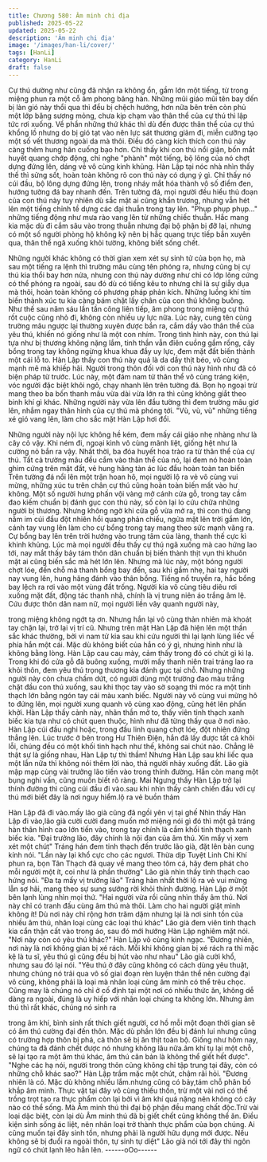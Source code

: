 ```yaml
---
title: Chương 580: Âm minh chi địa
published: 2025-05-22
updated: 2025-05-22
description: 'Âm minh chi địa'
image: '/images/han-li/cover/'
tags: [HanLi]
category: HanLi
draft: false
---
```


Cự thú dường như cũng đã nhận ra không ổn, gầm lớn một tiếng,
từ trong miệng phun ra một cỗ âm phong băng hàn.
Những mũi giáo mũi tên bay dến bị làn gió này thổi qua thì đều bị
chệch hướng, hơn nữa bên trên còn phủ một lớp băng sương
mỏng, chưa kịp chạm vào thân thể của cự thú thì lập tức rơi
xuống.
Về phần những thứ khác thì dù đến được thân thể của cự thú
khổng lồ nhưng do bị gió tạt vào nên lực sát thương giảm đi, miễn
cưỡng tạo một số vết thương ngoài da mà thôi. Điều đó càng kích
thích con thú này càng thêm hung hãn cuống bạo hơn.
Chỉ thấy khi con thú nổi giận, bốn mắt huyết quang chớp động,
chỉ nghe "phành" một tiếng, bộ lông của nó chợt dựng đứng lên,
dáng vẻ vô cùng kinh khủng.
Hàn Lập tại nóc nhà nhìn thấy thế thì sửng sốt, hoàn toàn không
rõ con thú này có dụng ý gì. Chỉ thấy nó cúi đầu, bộ lông dựng
đứng lên, trong nháy mắt hóa thành vô số điểm đen, hướng
tường đá bay nhanh đến.
Trên tường đá, mọi người đều hiểu thủ đoạn của con thú này tuy
nhiên dù sắc mặt ai cũng khẩn trương, nhưng vẫn hét lên một
tiếng chỉnh tề dựng các đại thuẫn trong tay lên.
"Phụp phụp phụp…" những tiếng động như mưa rào vang lên từ
những chiếc thuẫn.
Hắc mang kia mặc dù đi cắm sâu vào trong thuẫn nhưng đại bộ
phận bị đỡ lại, nhưng có một số người phòng hộ không kỹ nên bị
hắc quang trực tiếp bắn xuyên qua, thân thể ngã xuống khỏi
tường, không biết sống chết.

Những người khác không có thời gian xem xét sự sinh tử của bọn
họ, mà sau một tiếng ra lệnh thì trường mâu cùng tên phóng ra,
nhưng cũng bị cự thú kia thổi bay hơn nửa, nhưng con thú này
dường như chỉ có lớp lông cứng có thể phóng ra ngoài, sau đó dù
có tiếng kêu to nhưng chỉ là sự giẫy dụa mà thôi, hoàn toàn không
có phương pháp phản kích.
Những luồng khí tím biến thành xúc tu kia càng bám chặt lấy chân
của con thú không buông.
Như thế sau năm sáu lần tần công liên tiếp, âm phong trong
miệng cự thú rốt cuộc cũng nhỏ đi, không còn nhiều uy lực nữa.
Lúc này, cung tên cùng trường mâu ngược lại thường xuyên
được bắn ra, cắm dầy vào thân thể của yêu thú, khiến nó giống
như là một con nhím.
Trong tình hình này, con thú lại tựa như bị thương không nặng
lắm, tinh thần vẫn điên cuồng gầm rống, cây bổng trong tay không
ngừng khua khua đầy uy lực, đem mặt đất biến thành một cái lỗ
to.
Hàn Lập thấy con thú này quả là da dầy thịt béo, vô cùng mạnh
mẽ mà khiếp hãi.
Người trong thôn đối với con thú này hình như đã có biện pháp từ
trước.
Lúc này, một đám nam tử thân thể vô cùng tráng kiện, vóc người
đặc biệt khôi ngô, chạy nhanh lên trên tường đá.
Bọn họ ngoại trừ mang theo ba bốn thanh mâu vừa dài vừa lớn ra
thì cũng không giắt theo binh khí gì khác. Những người này vừa
lên đầu tường thì đem trường mâu giơ lên, nhắm ngay thân hình
của cự thú mà phóng tới.
"Vù, vù, vù" những tiếng xé gió vang lên, làm cho sắc mặt Hàn
Lập hơi đổi.

Những người này nội lực không hề kém, đem mấy cái giáo nhẹ
nhàng như là cây cỏ vậy. Khi ném đi, ngoại kình vô cùng mãnh
liệt, giống hệt như là cường nỏ bắn ra vậy.
Nhất thời, ba đóa huyết hoa trào ra từ thân thể của cự thú. Tất cả
trường mâu đều cắm vào thân thể của nó, lại đem nó hoàn toàn
ghim cứng trên mặt đất, vẻ hung hăng tàn ác lúc đầu hoàn toàn
tan biến
Trên tường đá nổi lên một trận hoan hô, mọi người lộ ra vẻ vô
cùng vui mừng, những xúc tu trên chân cự thú cũng hoàn toàn
biến mất vào hư không.
Một số người hưng phấn vội vàng mở cánh cửa gỗ, trong tay cầm
đao kiếm chuẩn bị đánh gục con thú này, số còn lại lo cứu chữa
những người bị thương.
Nhưng không ngờ khi cửa gỗ vừa mở ra, thì con thú đang nằm im
cúi đầu đột nhiên hồi quang phản chiếu, ngửa mặt lên trời gầm
lớn, cánh tay vung lên làm cho cự bổng trong tay mang theo sức
mạnh văng ra.
Cự bổng bay lên trên trời hướng vào trung tâm của làng, thanh
thế cực kì khinh khủng.
Lúc mà mọi người đều thấy cự thú ngã xuống mà cao hứng lao
tới, nay mắt thấy bảy tám thôn dân chuẩn bị biến thành thịt vụn thì
khuôn mặt ai cũng biến sắc mà hét lớn lên.
Nhưng mà lúc này, một bóng người chợt lóe, đến chỗ mà thanh
bổng bay đến, sau khi gầm nhẹ, hai tay người nay vung lên, hung
hăng đánh vào thân bổng.
Tiếng nổ truyền ra, hắc bổng bay lệch ra rơi vào một vùng đất
trống.
Người kia vô cùng tiêu diêu rơi xuống mặt đất, động tác thanh
nhã, chính là vị trung niên áo trắng âm lệ.
Cứu được thôn dân nam nữ, mọi người liền vây quanh người này,

trong miệng không ngớt tạ ơn. Nhưng hắn lại vô cùng thản nhiên
mà khoát tay chặn lại, trở lại vị trí cũ.
Nhưng trên mặt Hàn Lập đã hiện lên một thần sắc khác thường,
bởi vì nam tử kia sau khi cứu người thì lại lạnh lùng liếc về phía
hắn một cái.
Mặc dù không biết của hắn có ý gì, nhưng hình như là không
bằng lòng.
Hàn Lập cau cau mày, cảm thấy trong đó có chút gì kì lạ. Trong
khi đó cửa gỗ đã buông xuống, mười mấy thanh niên trai tráng
lao ra khỏi thôn, đem yêu thú trọng thương kia đánh gục tại chỗ.
Nhưng những người này còn chưa chấm dứt, có người dùng một
trường đao màu trắng chặt đầu con thú xuống, sau khi thọc tay
vào sờ soạng thì móc ra một tinh thạch lớn bằng ngón tay cái
màu xanh biếc. Người này vô cùng vui mừng hô to đứng lên, mọi
người xung quanh vô cùng xao động, cũng hét lên phấn khởi.
Hàn Lập thấy cảnh này, nhãn thần mở to, thấy viên tinh thạch
xanh biếc kia tựa như có chút quen thuộc, hình như đã từng thấy
qua ở nơi nào.
Hàn Lập cúi đầu nghi hoặc, trong đầu linh quang chợt lóe, đột
nhiên đứng thẳng lên.
Lúc trước ở bên trong Hư Thiên Điện, hắn đã lấy được tất cả khôi
lỗi, chúng đều có một khối tinh hạch như thế, không sai chút nào.
Chẳng lẽ thật sự là giống nhau, Hàn Lập tự thì thầm!
Nhưng Hàn Lập sau khi liếc qua một lần nữa thì không nói thêm
lời nào, thả người nhảy xuống đất.
Lão già mập mạp cùng vài trưởng lão tiến vào trong thính đường.
Hắn còn mang một bụng nghi vấn, cũng muốn biết rõ ràng.
Mai Ngưng thấy Hàn Lập trở lại thính đường thì cũng cúi đầu đi
vào.sau khi nhìn thấy cảnh chiến đấu với cự thú mới biết đây là
nơi nguy hiểm.lộ ra vẻ buồn thảm

Hàn Lập đã đi vào.mấy lão già cũng đã ngồi yên vị tại ghế
Nhìn thấy Hàn Lập đi vào,lão già cười cười đang muốn mở miệng
nói gì đó thì một gã tráng hàn thân hình cao lớn tiến vào, trong tay
chính là cầm khối tinh thạch xanh biếc kia.
"Đại trưởng lão, đây chính là nội đan của âm thú. Xin mấy vị xem
xét một chút" Tráng hán đem tinh thạch đến trước lão già, đặt lên
bàn cung kính nói.
"Lần này lại khổ cực cho các ngươi. Thừa dịp Tuyệt Linh Chi Khí
phun ra, bọn Tân Thạch đã quay về mang theo tôm cá, hãy đem
phát cho mỗi người một ít, coi như là phần thưởng" Lão già nhìn
thấy tinh thạch cao hứng nói.
"Đa tạ mấy vị trưởng lão" Tráng hàn nhất thời lộ ra vẻ vui mừng
lẫn sợ hãi, mang theo sự sung sướng rời khỏi thính đường.
Hàn Lập ở một bên lạnh lùng nhìn mọi thứ.
"Hai người vừa rồi cũng nhìn thấy âm thú. Nơi này chỉ có tranh
đấu cùng âm thú mà thôi. Làm cho hai người giật mình không ít!
Dù nơi này chỉ rộng hơn trăm dặm nhưng lại là nơi sinh tồn của
nhiều âm thú, nhân loại cùng các loại thú khác" Lão già đem viên
tinh thạch kia cẩn thận cất vào trong áo, sau đó mới hướng Hàn
Lập nghiêm mặt nói.
"Nơi này còn có yêu thú khác?" Hàn Lập vô cùng kinh ngạc.
"Đương nhiên, nơi này là nơi không gian bị xé rách. Mỗi khi không
gian bị xé rách ra thì mặc kệ là tu sĩ, yêu thú gì cũng đều bị hút
vào như nhau" Lão già cười khổ, nhưng sau đó lại nói.
"Yêu thú ở đây cũng không có cách dùng yêu thuật, nhưng chúng
nó trải qua vô số giai đoạn rèn luyện thân thể nên cường đại vô
cùng, không phải là loại mà nhân loại cùng âm minh có thể trêu
chọc. Cũng may là chúng nó chỉ ở cố định tại một nơi có nhiều
thức ăn, không dễ dàng ra ngoài, đúng là uy hiếp với nhân loại
chúng ta không lớn. Nhưng âm thú thì rất khác, chúng nó sinh ra

trong âm khí, bình sinh rất thích giết người, cơ hồ mỗi một đoạn
thời gian sẽ có âm thú cường đại đến thôn. Mặc dù phần lớn đều
bị đánh lui nhưng cũng có trường hợp thôn bị phá, cả thôn sẽ bị
ăn thịt toàn bộ. Giống như hôm nay, chúng ta đã đánh chết được
nó nhưng không lâu nữa.âm khí tụ lại một chỗ, sẽ lại tạo ra một
âm thú khác, âm thú căn bản là không thể giết hết được".
"Nghe các hạ nói, người trong thôn cũng không chỉ tập trung tại
đây, còn có những chỗ khác sao?" Hàn Lập trầm mặc một chút,
chậm rãi hỏi.
"Đương nhiên là có. Mặc dù không nhiều lắm.nhưng cũng có
bảy,tám chỗ phân bố khắp âm minh. Thực vật tại đây vô cùng
thiếu thốn, trừ một vài nơi có thể trồng trọt tạo ra thực phẩm còn
lại bởi vì âm khí quá nặng nên không có cây nào có thể sống. Mà
Âm minh thú thì đại bộ phận đều mang chất độc.Trừ vài loại dặc
biệt, còn lại dù Âm minh thú đã bị giết chết cũng không thể ăn.
Điều kiện sinh sống ác liệt, nên nhân loại trở thành thực phẩm của
bọn chúng. Ai cũng muốn tại đây sinh tồn, nhưng phải là người
hữu dụng mới được. Nếu không sẽ bị đuổi ra ngoài thôn, tự sinh
tự diệt" Lão già nói tới đây thì ngôn ngữ có chút lạnh lẽo hẳn lên.
------oOo------
